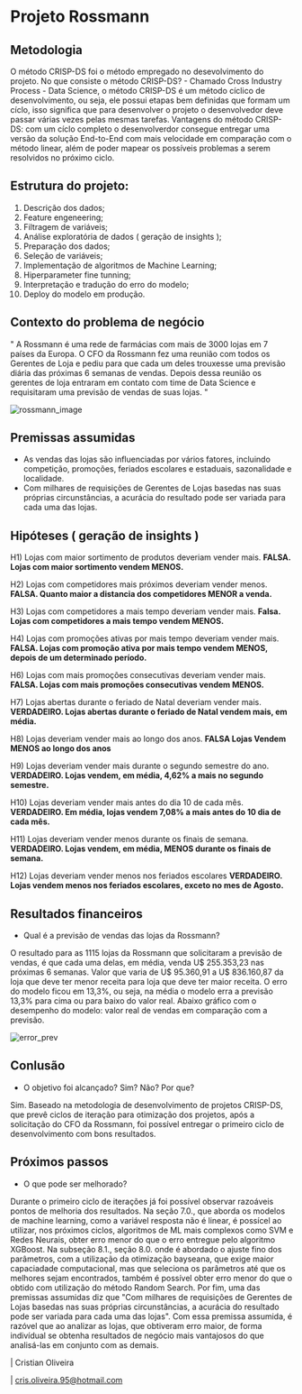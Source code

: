 # Projeto Rossmann

## Metodologia
O método CRISP-DS foi o método empregado no desevolvimento do projeto. No que consiste o método CRISP-DS? - Chamado Cross Industry Process - Data Science, o método CRISP-DS é um método cíclico de desenvolvimento, ou seja, ele possui etapas bem definidas que formam um cíclo, isso significa que para desenvolver o projeto o desenvolvedor deve passar várias vezes pelas mesmas tarefas. Vantagens do método CRISP-DS: com um cíclo completo o desenvolverdor consegue entregar uma versão da solução End-to-End com mais velocidade em comparação com o método linear, além de poder mapear os possíveis problemas a serem resolvidos no próximo ciclo.

## Estrutura do projeto:

1. Descrição dos dados;
2. Feature engeneering;
3. Filtragem de variáveis;
4. Análise exploratória de dados ( geração de insights );
5. Preparação dos dados;
6. Seleção de variáveis;
7. Implementação de algoritmos de Machine Learning;
8. Hiperparameter fine tunning;
9. Interpretação e tradução do erro do modelo;
10. Deploy do modelo em produção.

## Contexto do problema de negócio

" A Rossmann é uma rede de farmácias com mais de 3000 lojas em 7 países da Europa. O CFO da Rossmann fez uma reunião com todos os Gerentes de Loja e pediu para que cada um deles trouxesse uma previsão diária das próximas 6 semanas de vendas. Depois dessa reunião os gerentes de loja entraram em contato com time de Data Science e requisitaram uma previsão de vendas de suas lojas. "


![rossmann_image](https://user-images.githubusercontent.com/81040797/142878319-7fe521ec-5b81-4eb5-96fe-e00e0bb471a0.jpg)

## Premissas assumidas

- As vendas das lojas são influenciadas por vários fatores, incluindo competição, promoções, feriados escolares e estaduais, sazonalidade e localidade.
- Com milhares de requisições de Gerentes de Lojas basedas nas suas próprias circunstâncias, a acurácia do resultado pode ser variada para cada uma das lojas.

## Hipóteses ( geração de insights )

H1) Lojas com maior sortimento de produtos deveriam vender mais.
**FALSA. Lojas com maior sortimento vendem MENOS.**

H2) Lojas com competidores mais próximos deveriam vender menos.
**FALSA. Quanto maior a distancia dos competidores MENOR a venda.**

H3) Lojas com competidores a mais tempo deveriam vender mais.
**Falsa. Lojas com competidores a mais tempo vendem MENOS.**

H4) Lojas com promoções ativas por mais tempo deveriam vender mais.
**FALSA. Lojas com promoção ativa por mais tempo vendem MENOS, depois de um determinado período.**

H6) Lojas com mais promoções consecutivas deveriam vender mais.
**FALSA. Lojas com mais promoções consecutivas vendem MENOS.**

H7) Lojas abertas durante o feriado de Natal deveriam vender mais.
**VERDADEIRO. Lojas abertas durante o feriado de Natal vendem mais, em média.**

H8) Lojas deveriam vender mais ao longo dos anos.
**FALSA Lojas Vendem MENOS ao longo dos anos**

H9) Lojas deveriam vender mais durante o segundo semestre do ano.
**VERDADEIRO. Lojas vendem, em média, 4,62% a mais no segundo semestre.**

H10) Lojas deveriam vender mais antes do dia 10 de cada mês.
**VERDADEIRO. Em média, lojas vendem 7,08% a mais antes do 10 dia de cada mês.**

H11) Lojas deveriam vender menos durante os finais de semana.
**VERDADEIRO. Lojas vendem, em média, MENOS durante os finais de semana.**

H12) Lojas deveriam vender menos nos feriados escolares
**VERDADEIRO. Lojas vendem menos nos feriados escolares, exceto no mes de Agosto.**

## Resultados financeiros
- Qual é a previsão de vendas das lojas da Rossmann?

O resultado para as 1115 lojas da Rossmann que solicitaram a previsão de vendas, é que cada uma delas, em média, venda U$ 255.353,23 nas próximas 6 semanas. Valor que varia de U$ 95.360,91 a U$ 836.160,87 da loja que deve ter menor receita para loja que deve ter maior receita. O erro do modelo ficou em 13,3%, ou seja, na média o modelo erra a previsão 13,3% para cima ou para baixo do valor real. Abaixo gráfico com o desempenho do modelo: valor real de vendas em comparação com a previsão.

![error_prev](https://user-images.githubusercontent.com/81040797/142909769-b8528c11-55df-4d54-a8dd-d05b636a6d65.png)

## Conlusão
- O objetivo foi alcançado? Sim? Não? Por que?

Sim. Baseado na metodologia de desenvolvimento de projetos CRISP-DS, que prevê ciclos de iteração para otimização dos projetos, após a solicitação do CFO da Rossmann, foi possível entregar o primeiro ciclo de desenvolvimento com bons resultados.

## Próximos passos
- O que pode ser melhorado?

Durante o primeiro ciclo de iterações já foi possível observar razoáveis pontos de melhoria dos resultados. Na seção 7.0., que aborda os modelos de machine learning, como a variável resposta não é linear, é possícel ao utilizar, nos próximos ciclos, algoritmos de ML mais complexos como SVM e Redes Neurais, obter erro menor do que o erro entregue pelo algoritmo XGBoost. Na subseção 8.1., seção 8.0. onde é abordado o ajuste fino dos parâmetros, com a utilização da otimização bayseana, que exige maior capaciadade computacional, mas que seleciona os parâmetros até que os melhores sejam encontrados, também é possível obter erro menor do que o obtido com utilização do método Random Search. Por fim, uma das premissas assumidas diz que "Com milhares de requisições de Gerentes de Lojas basedas nas suas próprias circunstâncias, a acurácia do resultado pode ser variada para cada uma das lojas". Com essa premissa assumida, é razóvel que ao analizar as lojas, que obtiveram erro maior, de forma indivídual se obtenha resultados de negócio mais vantajosos do que analisá-las em conjunto com as demais.


|
Cristian Oliveira

|
cris.oliveira.95@hotmail.com
